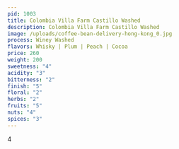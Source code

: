 ```yaml
---
pid: 1003
title: Colombia Villa Farm Castillo Washed
description: Colombia Villa Farm Castillo Washed
image: /uploads/coffee-bean-delivery-hong-kong_0.jpg
process: Winey Washed
flavors: Whisky | Plum | Peach | Cocoa
price: 260
weight: 200
sweetness: "4"
acidity: "3"
bitterness: "2"
finish: "5"
floral: "2"
herbs: "2"
fruits: "5"
nuts: "4"
spices: "3"
---
```

4